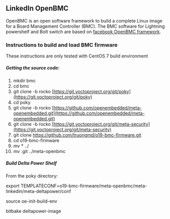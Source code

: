 ## LinkedIn OpenBMC
OpenBMC is an open software framework to build a complete Linux image for a Board Management Controller (BMC). The BMC software for Lightning powershelf and Bolt switch are based on [facebook OpenBMC framework](https://github.com/facebook/openbmc).

### Instructions to build and load BMC firmware

These instructions are only tested with CentOS 7 build environment

##### Getting the source code:
1) mkdir bmc
2) cd bmc
3) git clone -b rocko [https://git.yoctoproject.org/git/poky](https://git.yoctoproject.org/git/poky)
4) cd poky
5) git clone -b rocko  [https://github.com/openembedded/meta-openembedded.git](https://github.com/openembedded/meta-openembedded.git)
6) git clone -b rocko [https://git.yoctoproject.org/git/meta-security](https://git.yoctoproject.org/git/meta-security)
7) git clone https://github.com/truongmd/o19-bmc-firmware.git 
8) cd o19-bmc-firmware
9) mv * ../
10) mv .git ../meta-openbmc


##### Build Delta Power Shelf
From the poky directory:

export TEMPLATECONF=o19-bmc-firmware/meta-openbmc/meta-linkedin/meta-deltapower/conf

source oe-init-build-env

bitbake deltapower-image
